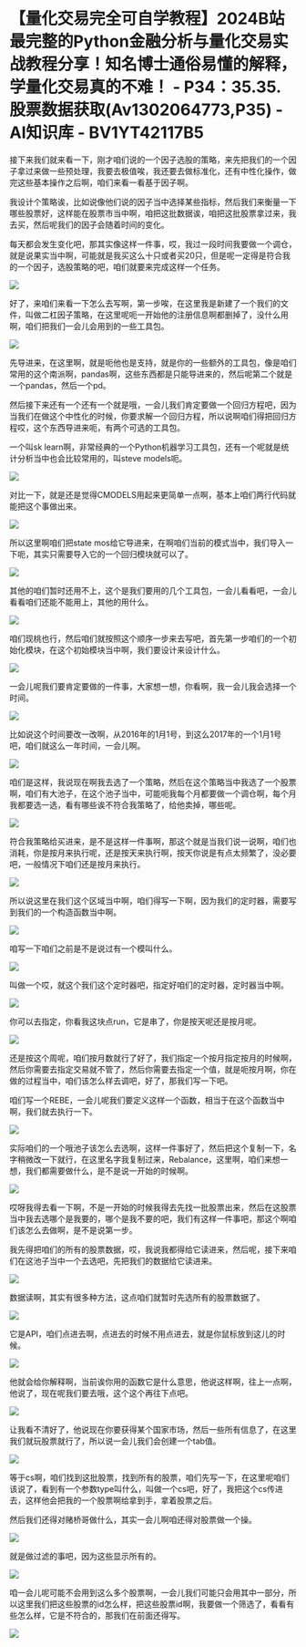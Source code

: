 # 【量化交易完全可自学教程】2024B站最完整的Python金融分析与量化交易实战教程分享！知名博士通俗易懂的解释，学量化交易真的不难！ - P34：35.35.股票数据获取(Av1302064773,P35) - AI知识库 - BV1YT42117B5

接下来我们就来看一下，刚才咱们说的一个因子选股的策略，来先把我们的一个因子拿过来做一些预处理，我要去极值唉，我还要去做标准化，还有中性化操作，做完这些基本操作之后啊，咱们来看一看基于因子啊。

我设计个策略诶，比如说像他们说的因子当中选择某些指标，然后我们来衡量一下哪些股票好，这样能在股票市当中啊，咱把这批数据诶，咱把这批股票拿过来，我去买，然后呢我们的因子会随着时间的变化。

每天都会发生变化吧，那其实像这样一件事，哎，我过一段时间我要做一个调仓，就是说果实当中啊，可能就是我买这么十只或者买20只，但是呢一定得是符合我的一个因子，选股策略的吧，咱们就要来完成这样一个任务。



![](img/b9e31562af3e4daaae0e589286bf6ae6_1.png)

好了，来咱们来看一下怎么去写啊，第一步唉，在这里我是新建了一个我们的文件，叫做二杠因子策略，在这里呢呃一开始他的注册信息啊都删掉了，没什么用啊，咱们把我们一会儿会用到的一些工具包。



![](img/b9e31562af3e4daaae0e589286bf6ae6_3.png)

先导进来，在这里啊，就是呃他也是支持，就是你的一些额外的工具包，像是咱们常用的这个南派啊，pandas啊，这些东西都是只能导进来的，然后呢第二个就是一个pandas，然后一个pd。

然后接下来还有一个还有一个就是哦，一会儿我们肯定要做一个回归方程吧，因为当我们在做这个中性化的时候，你要求解一个回归方程，所以说啊咱们得把回归方程哎，这个东西导进来呃，有两个可选的工具包。

一个叫sk learn啊，非常经典的一个Python机器学习工具包，还有一个呢就是统计分析当中也会比较常用的，叫steve models呃。



![](img/b9e31562af3e4daaae0e589286bf6ae6_5.png)

对比一下，就是还是觉得CMODELS用起来更简单一点啊，基本上咱们两行代码就能把这个事做出来。

![](img/b9e31562af3e4daaae0e589286bf6ae6_7.png)

所以这里啊咱们把state mos给它导进来，在啊咱们当前的模式当中，我们导入一下呃，其实只需要导入它的一个回归模块就可以了。



![](img/b9e31562af3e4daaae0e589286bf6ae6_9.png)

其他的咱们暂时还用不上，这个是我们要用的几个工具包，一会儿看看吧，一会儿看看咱们还能不能用上，其他的用什么。



![](img/b9e31562af3e4daaae0e589286bf6ae6_11.png)

咱们现桃也行，然后咱们就按照这个顺序一步来去写吧，首先第一步咱们的一个初始化模块，在这个初始模块当中啊，我们要设计来设计什么。



![](img/b9e31562af3e4daaae0e589286bf6ae6_13.png)

一会儿呢我们要肯定要做的一件事，大家想一想，你看啊，我一会儿我会选择一个时间。

![](img/b9e31562af3e4daaae0e589286bf6ae6_15.png)

比如说这个时间要改一改啊，从2016年的1月1号，到这么2017年的一个1月1号吧，咱们就这么一年时间，一会儿啊。



![](img/b9e31562af3e4daaae0e589286bf6ae6_17.png)

咱们是这样，我说现在啊我去选了一个策略，然后在这个策略当中我选了一个股票啊，咱们有大池子，在这个池子当中，可能呃我每个月都要做一个调仓啊，每个月我都要选一选，看有哪些诶不符合我策略了，给他卖掉，哪些呢。



![](img/b9e31562af3e4daaae0e589286bf6ae6_19.png)

符合我策略给买进来，是不是这样一件事啊，那这个就是当我们说一说啊，咱们也消耗，你是按月来执行呢，还是按天来执行啊，按天你说是有点太频繁了，没必要吧，一般情况下咱们还是按月来执行。



![](img/b9e31562af3e4daaae0e589286bf6ae6_21.png)

所以说这里在我们这个区域当中啊，咱们得写一下啊，因为我们的定时器，需要写到我们的一个构造函数当中啊。

![](img/b9e31562af3e4daaae0e589286bf6ae6_23.png)

咱写一下咱们之前是不是说过有一个模叫什么。

![](img/b9e31562af3e4daaae0e589286bf6ae6_25.png)

叫做一个哎，就这个我们这个定时器吧，指定好咱们的定时器，定时器当中啊。

![](img/b9e31562af3e4daaae0e589286bf6ae6_27.png)

你可以去指定，你看我这块点run，它是串了，你是按天呢还是按月呢。

![](img/b9e31562af3e4daaae0e589286bf6ae6_29.png)

还是按这个周呢，咱们按月数就行了好了，我们指定一个按月指定按月的时候啊，然后你需要去指定交易就不管了，然后你需要去指定一个值，就是呃按月啊，你在做的过程当中，咱们该怎么样去调吧，好了，那我们写一下吧。

咱们写一个REBE，一会儿呢我们要定义这样一个函数，相当于在这个函数当中啊，我们就去执行一下。

![](img/b9e31562af3e4daaae0e589286bf6ae6_31.png)

实际咱们的一个哦池子该怎么去选啊，这样一件事好了，然后把这个复制一下，名字稍微改一下就行，在这里名字我复制过来，Rebalance，这里啊，咱们来想一想，我们都需要做什么，是不是说一开始的时候啊。



![](img/b9e31562af3e4daaae0e589286bf6ae6_33.png)

哎呀我得去看一下啊，不是一开始的时候我得去先找一批股票出来，然后在这股票当中我去选哪个是我要的，哪个是我不要的吧，我们有这样一件事吧，那这个啊咱们该怎么去做啊，是不是说第一步。

我先得把咱们的所有的股票数据，哎，我说我都得给它读进来，然后呢，接下来咱们在这池子当中一个去选吧，先把我们的数据给它读进来。



![](img/b9e31562af3e4daaae0e589286bf6ae6_35.png)

数据读啊，其实有很多种方法，这点咱们就暂时先选所有的股票数据了。

![](img/b9e31562af3e4daaae0e589286bf6ae6_37.png)

它是API，咱们点进去啊，点进去的时候不用点进去，就是你鼠标放到这儿的时候。

![](img/b9e31562af3e4daaae0e589286bf6ae6_39.png)

他就会给你解释啊，当前诶你用的函数它是什么意思，他说这样啊，往上一点啊，他说了，现在呢我们要去哦，这个这个再往下点吧。



![](img/b9e31562af3e4daaae0e589286bf6ae6_41.png)

让我看不清好了，他说现在你要获得某个国家市场，然后一些所有信息了，在这里我们就玩股票就行了，所以说一会儿我们会创建一个tab值。



![](img/b9e31562af3e4daaae0e589286bf6ae6_43.png)

等于cs啊，咱们找到这批股票，找到所有的股票，咱们先写一下，在这里呢咱们该说了，看到有一个参数type叫什么，叫做一个cs吧，好了，我把这个cs传进去，这样他会把我的一个股票啊给拿到手，拿着股票之后。

然后我们还得对赌桥哥做什么，其实一会儿啊咱还得对股票做一个操。

![](img/b9e31562af3e4daaae0e589286bf6ae6_45.png)

就是做过滤的事吧，因为这些显示所有的。

![](img/b9e31562af3e4daaae0e589286bf6ae6_47.png)

咱一会儿呢可能不会用到这么多个股票啊，一会儿我们可能只会用其中一部分，所以这里我们把这些股票的id怎么样，把这些股票id啊，我要做一个筛选了，看看有些怎么样，它是不符合的，那我们在前面还得写。



![](img/b9e31562af3e4daaae0e589286bf6ae6_49.png)